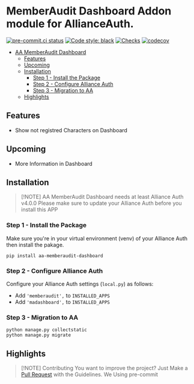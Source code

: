 # MemberAudit Dashboard Addon module for AllianceAuth.<a name="aa-memberaudit-dashboard"></a>

[![pre-commit.ci status](https://results.pre-commit.ci/badge/github/Geuthur/aa-memberaudit-dashboard/master.svg)](https://results.pre-commit.ci/latest/github/Geuthur/aa-memberaudit-dashboard/master)
[![Code style: black](https://img.shields.io/badge/code%20style-black-000000.svg)](https://github.com/psf/black)
[![Checks](https://github.com/Geuthur/aa-memberaudit-dashboard/actions/workflows/autotester.yml/badge.svg)](https://github.com/Geuthur/aa-memberaudit-dashboard/actions/workflows/autotester.yml)
[![codecov](https://codecov.io/gh/Geuthur/aa-memberaudit-dashboard/graph/badge.svg?token=yPAkMfj3cD)](https://codecov.io/gh/Geuthur/aa-memberaudit-dashboard)

- [AA MemberAudit Dashboard](#aa-memberaudit-dashboard)
  - [Features](#features)
  - [Upcoming](#upcoming)
  - [Installation](#features)
    - [Step 1 - Install the Package](#step1)
    - [Step 2 - Configure Alliance Auth](#step2)
    - [Step 3 - Migration to AA](#step3)
  - [Highlights](#highlights)

## Features<a name="features"></a>

- Show not registred Characters on Dashboard

## Upcoming<a name="upcoming"></a>

- More Information in Dashboard

## Installation<a name="installation"></a>

> \[!NOTE\]
> AA MemberAudit Dashboard needs at least Alliance Auth v4.0.0
> Please make sure to update your Alliance Auth before you install this APP

### Step 1 - Install the Package<a name="step1"></a>

Make sure you're in your virtual environment (venv) of your Alliance Auth then install the pakage.

```shell
pip install aa-memberaudit-dashboard
```

### Step 2 - Configure Alliance Auth<a name="step2"></a>

Configure your Alliance Auth settings (`local.py`) as follows:

- Add `'memberaudit',` to `INSTALLED_APPS`
- Add `'madashboard',` to `INSTALLED_APPS`

### Step 3 - Migration to AA<a name="step3"></a>

```shell
python manage.py collectstatic
python manage.py migrate
```

## Highlights<a name="highlights"></a>

> \[!NOTE\]
> Contributing
> You want to improve the project?
> Just Make a [Pull Request](https://github.com/Geuthur/aa-memberaudit-dashboard/pulls) with the Guidelines.
> We Using pre-commit
